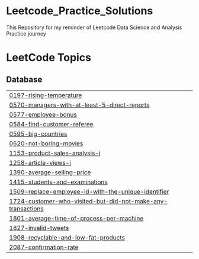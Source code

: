 # Leetcode_Practice_Solutions
This Repository for my reminder of Leetcode Data Science and Analysis Practice journey

<!---LeetCode Topics Start-->
# LeetCode Topics
## Database
|  |
| ------- |
| [0197-rising-temperature](https://github.com/Deliana984/Leetcode_Practice_Solutions/tree/master/0197-rising-temperature) |
| [0570-managers-with-at-least-5-direct-reports](https://github.com/Deliana984/Leetcode_Practice_Solutions/tree/master/0570-managers-with-at-least-5-direct-reports) |
| [0577-employee-bonus](https://github.com/Deliana984/Leetcode_Practice_Solutions/tree/master/0577-employee-bonus) |
| [0584-find-customer-referee](https://github.com/Deliana984/Leetcode_Practice_Solutions/tree/master/0584-find-customer-referee) |
| [0595-big-countries](https://github.com/Deliana984/Leetcode_Practice_Solutions/tree/master/0595-big-countries) |
| [0620-not-boring-movies](https://github.com/Deliana984/Leetcode_Practice_Solutions/tree/master/0620-not-boring-movies) |
| [1153-product-sales-analysis-i](https://github.com/Deliana984/Leetcode_Practice_Solutions/tree/master/1153-product-sales-analysis-i) |
| [1258-article-views-i](https://github.com/Deliana984/Leetcode_Practice_Solutions/tree/master/1258-article-views-i) |
| [1390-average-selling-price](https://github.com/Deliana984/Leetcode_Practice_Solutions/tree/master/1390-average-selling-price) |
| [1415-students-and-examinations](https://github.com/Deliana984/Leetcode_Practice_Solutions/tree/master/1415-students-and-examinations) |
| [1509-replace-employee-id-with-the-unique-identifier](https://github.com/Deliana984/Leetcode_Practice_Solutions/tree/master/1509-replace-employee-id-with-the-unique-identifier) |
| [1724-customer-who-visited-but-did-not-make-any-transactions](https://github.com/Deliana984/Leetcode_Practice_Solutions/tree/master/1724-customer-who-visited-but-did-not-make-any-transactions) |
| [1801-average-time-of-process-per-machine](https://github.com/Deliana984/Leetcode_Practice_Solutions/tree/master/1801-average-time-of-process-per-machine) |
| [1827-invalid-tweets](https://github.com/Deliana984/Leetcode_Practice_Solutions/tree/master/1827-invalid-tweets) |
| [1908-recyclable-and-low-fat-products](https://github.com/Deliana984/Leetcode_Practice_Solutions/tree/master/1908-recyclable-and-low-fat-products) |
| [2087-confirmation-rate](https://github.com/Deliana984/Leetcode_Practice_Solutions/tree/master/2087-confirmation-rate) |
<!---LeetCode Topics End-->